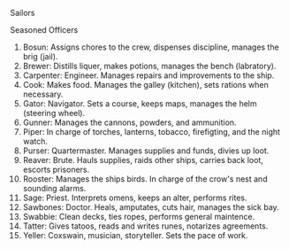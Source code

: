 Sailors 


Seasoned Officers
1. Bosun: Assigns chores to the crew, dispenses discipline, manages the brig (jail). 
1. Brewer: Distills liquer, makes potions, manages the bench (labratory).
2. Carpenter: Engineer. Manages repairs and improvements to the ship.
1. Cook: Makes food. Manages the galley (kitchen), sets rations when necessary. 
1. Gator: Navigator. Sets a course, keeps maps, manages the helm (steering wheel).
1. Gunner: Manages the cannons, powders, and ammunition.
2. Piper: In charge of torches, lanterns, tobacco, firefigting, and the night watch.
1. Purser: Quartermaster. Manages supplies and funds, divies up loot.
1. Reaver: Brute. Hauls supplies, raids other ships, carries back loot, escorts prisoners.
2. Rooster: Manages the ships birds. In charge of the crow's nest and sounding alarms.
1. Sage: Priest. Interprets omens, keeps an alter, performs rites.
1. Sawbones: Doctor. Heals, amputates, cuts hair, manages the sick bay.
3. Swabbie: Clean decks, ties ropes, performs general maintence.
4. Tatter: Gives tatoos, reads and writes runes, notarizes agreements.
1. Yeller: Coxswain, musician, storyteller. Sets the pace of work.




